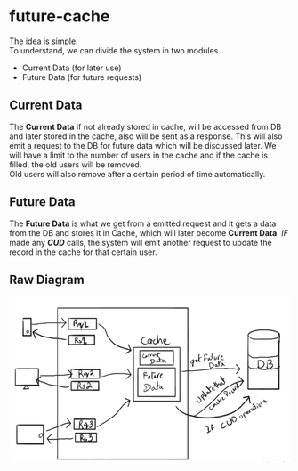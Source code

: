 # future-cache
The idea is simple.<br>
To understand, we can divide the system in two modules. 
* Current Data (for later use)
* Future Data (for future requests)

## Current Data
The **Current Data** if not already stored in cache, will be accessed from DB and later stored in the cache, also will be sent as a response.
This will also emit a request to the DB for future data which will be discussed later.
We will have a limit to the number of users in the cache and if the cache is filled, the old users will be removed.<br>
Old users will also remove after a certain period of time automatically.

## Future Data
The **Future Data** is what we get from a emitted request and it gets a data from the DB and stores it in Cache, which will later become **Current Data**. 
_IF_ made any _**CUD**_ calls, the system will emit another request to update the record in the cache for that certain user.


## Raw Diagram
<img src="assets/idea.png" height="300" />
